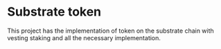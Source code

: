 # Substrate token
This project has the implementation of token on the substrate chain with vesting staking and all the necessary implementation.
